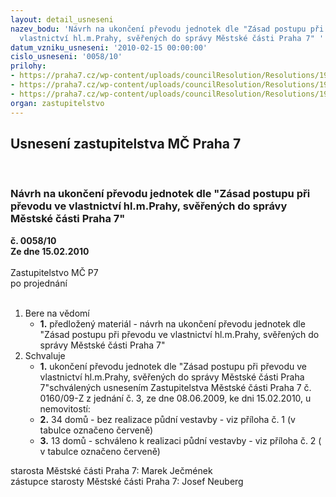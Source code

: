 ```yaml
---
layout: detail_usneseni
nazev_bodu: 'Návrh na ukončení převodu jednotek dle "Zásad postupu při převodu ve
  vlastnictví hl.m.Prahy, svěřených do správy Městské části Praha 7" '
datum_vzniku_usneseni: '2010-02-15 00:00:00'
cislo_usneseni: '0058/10'
prilohy:
- https://praha7.cz/wp-content/uploads/councilResolution/Resolutions/19694/1-10-r8bj_-_p%c5%99ehled_k_31_01_2010_-_bez_vestaveb_ii_f%c3%a1ze.xls
- https://praha7.cz/wp-content/uploads/councilResolution/Resolutions/19694/1-10-r8bj_-_p%c5%99ehled_k_31_01_2010_-_s_vestavbami_ii_f%c3%a1ze.xls
- https://praha7.cz/wp-content/uploads/councilResolution/Resolutions/19694/1-10-usnesen%c3%ad_180.doc
organ: zastupitelstvo
---
```

<div id="ucUsn_pList" class="usn">
	<span><h2>Usnesení zastupitelstva MČ Praha 7 </h2>
<br></span><div class="standBody">
<span><h3>Návrh na ukončení převodu jednotek dle "Zásad postupu při převodu ve vlastnictví hl.m.Prahy, svěřených do správy Městské části Praha 7" </h3></span><div class="center">
		<strong>č. 0058/10</strong><br>
	</div>
<div class="center">
		<strong>Ze dne 15.02.2010</strong><br><br>
	</div>Zastupitelstvo MČ P7<br> po projednání<br><br><ol>
<li>Bere na vědomí<ul><li>
<strong>1.</strong> předložený materiál - návrh na ukončení převodu jednotek dle "Zásad postupu při převodu ve vlastnictví hl.m.Prahy, svěřených do správy Městské části Praha 7" </li></ul>
</li>
<li>Schvaluje<ul>
<li>
<strong>1.</strong> ukončení převodu jednotek dle "Zásad postupu při převodu ve vlastnictví hl.m.Prahy, svěřených do správy Městské části Praha 7"schválených usnesením Zastupitelstva Městské části Praha 7 č. 0160/09-Z z jednání č. 3, ze dne 08.06.2009, ke dni 15.02.2010, u nemovitostí:</li>
<li>
<strong>2.</strong> 34 domů - bez realizace půdní vestavby - viz příloha č. 1 (v tabulce označeno červeně)</li>
<li>
<strong>3.</strong> 13 domů - schváleno k realizaci půdní vestavby - viz příloha č. 2 ( v tabulce označeno červeně)</li>
</ul>
</li>
</ol>starosta Městské části Praha 7: Marek Ječmének<br>zástupce starosty Městské části Praha 7: Josef Neuberg
</div>
</div>